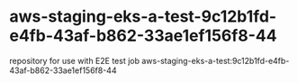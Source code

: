 # aws-staging-eks-a-test-9c12b1fd-e4fb-43af-b862-33ae1ef156f8-44
repository for use with E2E test job aws-staging-eks-a-test:9c12b1fd-e4fb-43af-b862-33ae1ef156f8-44
